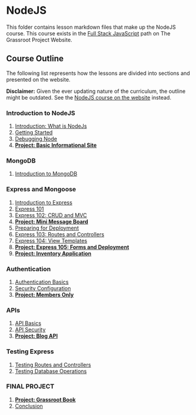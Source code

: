 # NodeJS

This folder contains lesson markdown files that make up the NodeJS course. This course exists in the [Full Stack JavaScript](https://www.grassroot.herokuapp.com/paths/full-stack-javascript/) path on The Grassroot Project Website.

## Course Outline

The following list represents how the lessons are divided into sections and presented on the website.

**Disclaimer:** Given the ever updating nature of the curriculum, the outline might be outdated. See the [NodeJS course on the website](https://www.grassroot.herokuapp.com/paths/full-stack-javascript/courses/nodejs)
instead.

### Introduction to NodeJS

1. [Introduction: What is NodeJs](./introduction_to_nodeJS/introduction_what_is_nodeJS.md)
2. [Getting Started](./introduction_to_nodeJS/getting_started.md)
3. [Debugging Node](./introduction_to_nodeJS/debugging_node.md)
4. [**Project: Basic Informational Site**](./introduction_to_nodeJS/project_basic_informational_site.md)

### MongoDB

1. [Introduction to MongoDB](./mongoDB/intro_to_mongoDB.md)

### Express and Mongoose

1. [Introduction to Express](./express_and_mongoose/introduction_to_express.md)
2. [Express 101](./express_and_mongoose/express_101.md)
3. [Express 102: CRUD and MVC](./express_and_mongoose/express_102_crud_and_mvc.md)
4. [**Project: Mini Message Board**](./express_and_mongoose/project_mini_message_board.md)
5. [Preparing for Deployment](./express_and_mongoose/deployment.md)
6. [Express 103: Routes and Controllers ](./express_and_mongoose/express_103_routes_and_controllers.md)
7. [Express 104: View Templates](./express_and_mongoose//express_104_view_templates.md)
8. [**Project: Express 105: Forms and Deployment**](./express_and_mongoose/project_express_105_forms_and_deployment.md)
9. [**Project: Inventory Application**](./express_and_mongoose/project_inventory_application.md)

### Authentication

1. [Authentication Basics](./authentication/authentication_basics.md)
2. [Security Configuration](./authentication/security_configuration.md)
3. [**Project: Members Only**](./authentication/project_members_only.md)

### APIs

1. [API Basics](./apis/api_basics.md)
2. [API Security](./apis/api_security.md)
3. [**Project: Blog API**](./apis/project_blog_api.md)

### Testing Express

1. [Testing Routes and Controllers](./testing_express/testing_routes_and_controllers.md)
2. [Testing Database Operations](./testing_express/testing_database_operations.md)

### FINAL PROJECT

1. [**Project: Grassroot Book**](./final_project/project_odin_book.md)
2. [Conclusion](./final_project/conclusion.md)
